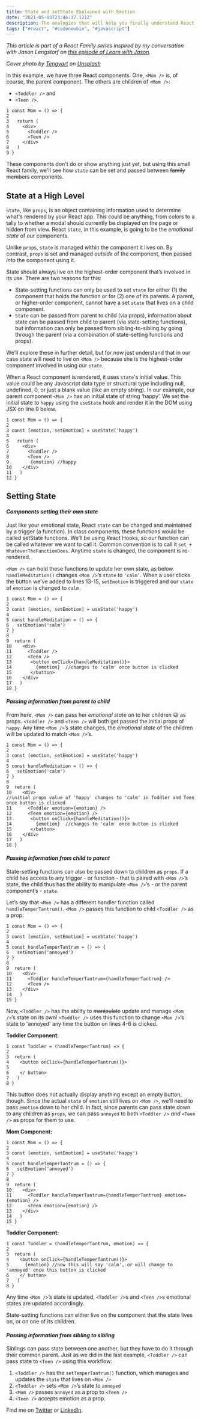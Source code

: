 ```yaml
---
title: State and setState Explained with Emotion
date: "2021-05-03T23:46:37.121Z"
description: The analogies that will help you finally understand React state
tags: ["#react", "#codenewbie", "#javascript"]
---
```


<em>This article is part of a React Family series inspired by my conversation with Jason Lengstorf on [this episode of Learn with Jason](https://www.learnwithjason.dev/functional-react-with-styled-components).</em>

<em>Cover photo by <a href="https://unsplash.com/@tengyart?utm_source=unsplash&utm_medium=referral&utm_content=creditCopyText">Tengyart</a> on <a href="https://unsplash.com/s/photos/emotion?utm_source=unsplash&utm_medium=referral&utm_content=creditCopyText">Unsplash</a></em>


In this example, we have three React components.  One, `<Mom />` is, of course, the parent component.  The others are children of `<Mom />`:
* `<Toddler />` and
* `<Teen />`.

```react
1 const Mom = () => {
2 
3   return (
4     <div>
5       <Toddler />
6       <Teen />
7     </div>
8   )
9 }
```

These components don't do or show anything just yet, but using this small React family, we'll see how `state` can be set and passed between ~~family members~~ components.

## State at a High Level
`State`, like `props`,  is an object containing information used to determine what's rendered by your React app.  This could be anything, from colors to a tally to whether a modal should currently be displayed on the page or hidden from view.  React `state`, in this example, is going to be the <em>emotional state</em> of our components.

Unlike `props`, `state` is managed within the component it lives on.  By contrast, `props` is set and managed <em>outside</em> of the component, then passed <em>into</em> the component using it.

State should always live on the highest-order component that’s involved in its use.  There are two reasons for this:

* State-setting functions can only be used to set `state` for either (1) the component that holds the function or for (2) one of its parents.  A parent, or higher-order component, cannot have a set `state` that lives on a child component.
* `State` can be passed from parent to child (via props), information about state can be passed from child to parent (via state-setting functions), but information can only be passed from sibling-to-sibling by going through the parent (via a combination of state-setting functions and props).

We’ll explore these in further detail, but for now just understand that in our case state will need to live on `<Mom />` because she is the highest-order component involved in using our `state`.

When a React component is rendered, it uses `state`'s initial value.  This value could be any Javascript data type or structural type including null, undefined, 0, or just a blank value (like an empty string).  In our example, our parent component `<Mom />` has an initial state of string ‘happy’.  We set the initial state to `happy` using the `useState` hook and render it in the DOM using JSX on line 9 below.

```react
1 const Mom = () => {
2 
3 const [emotion, setEmotion] = useState('happy')
4 
5   return (
6     <div>
7       <Toddler />
8       <Teen />
9        {emotion} //happy
10    </div>
11   )
12 }
```

## Setting State
#### <b><em>Components setting their own state</em></b>
Just like your emotional state, React `state` can be changed and maintained by a trigger (a function).  In class components, these functions would be called setState functions.  We’ll be using React Hooks, so our function can be called whatever we want to call it.  Common convention is to call it `set + WhateverTheFunctionDoes`.   Anytime `state` is changed, the component is re-rendered.

`<Mom />` can hold these functions to update her own state, as below. `handleMeditation()` changes `<Mom />`’s `state` to `‘calm’`.  When a user clicks the button we've added to lines 13-15, `setEmotion` is triggered and our `state` of `emotion` is changed to `calm.`

```react
1 const Mom = () => {
2 
3 const [emotion, setEmotion] = useState('happy')
4 
5 const handleMeditation = () => {
6   setEmotion('calm')
7 }
8 
9  return (
10    <div>
11      <Toddler />
12      <Teen />
13       <button onClick={handleMeditation()}>
14         {emotion}  //changes to 'calm' once button is clicked
15       </button>
16    </div>
17   )
18 }
```

#### <b><em>Passing information from parent to child</em></b>
From here, `<Mom />` can pass her <em>emotional state</em> on to her children :smiley: as props.  `<Toddler />` and `<Teen />` will both get passed the initial props of `happy`.  Any time `<Mom />`’s state changes, the <em>emotional state</em> of the children will be updated to match `<Mom />`’s.

```react
1 const Mom = () => {
2 
3 const [emotion, setEmotion] = useState('happy')
4 
5 const handleMeditation = () => {
6   setEmotion('calm')
7 }
8 
9  return (
10    <div>
//initial props value of 'happy' changes to 'calm' in Toddler and Teen once button is clicked
11      <Toddler emotion={emotion} />
12      <Teen emotion={emotion} />
13       <button onClick={handleMeditation()}>
14         {emotion}  //changes to 'calm' once button is clicked
15       </button>
16    </div>
17   )
18 }
```

#### <b><em>Passing information from child to parent</em></b>
State-setting functions can also be passed down to children as `props`.  If a child has access to any trigger - or function - that is paired with `<Mom />`’s state, the child thus has the ability to manipulate `<Mom />`’s - or the parent component’s - `state`.

Let’s say that `<Mom />` has a different handler function called `handleTemperTantrum()`.  `<Mom />` passes this function to child `<Toddler />` as a prop:

```react
1 const Mom = () => {
2 
3 const [emotion, setEmotion] = useState('happy')
4 
5 const handleTemperTantrum = () => {
6   setEmotion('annoyed')
7 }
8 
9  return (
10    <div>
11      <Toddler handleTemperTantrum={handleTemperTantrum} />
12      <Teen />
13    </div>
14   )
15 }
```

Now, `<Toddler />` has the ability to ~~manipulate~~ update and manage `<Mom />`’s state on its own!  `<Toddler />` uses this function to change `<Mom />`’s state to 'annoyed' any time the button on lines 4-6 is clicked.

<b>Toddler Component</b>:
```react
1 const Toddler = (handleTemperTantrum) => {
2 
3  return (
4    <button onClick={handleTemperTantrum()}>
5      
6    </ button>
7   )
8 }
```

This button does not actually display anything except an empty button, though.  Since the actual `state` of `emotion` still lives on `<Mom />`, we'll need to pass `emotion` down to her child.  In fact, since parents can pass state down to any children as `props`, we can pass `annoyed` to both `<Toddler />` <em>and</em> `<Teen />` as props for them to use.

<b>Mom Component:</b>
```react
1 const Mom = () => {
2 
3 const [emotion, setEmotion] = useState('happy')
4 
5 const handleTemperTantrum = () => {
6   setEmotion('annoyed')
7 }
8 
9  return (
10    <div>
11      <Toddler handleTemperTantrum={handleTemperTantrum} emotion={emotion} />
12      <Teen emotion={emotion} />
13    </div>
14   )
15 }
```


<b>Toddler Component:</b>
```react
1 const Toddler = (handleTemperTantrum, emotion) => {
2 
3  return (
4    <button onClick={handleTemperTantrum()}>
5      {emotion} //now this will say 'calm', or will change to 'annoyed' once this button is clicked
6    </ button>
7   )
8 }
```

Any time `<Mom />`’s state is updated, `<Toddler />`s and `<Teen />`s emotional states are updated accordingly.

State-setting functions can either live on the component that the state lives on, or on one of its children.

#### <b><em>Passing information from sibling to sibling</em></b>
Siblings can pass state between one another, but they have to do it through their common parent.  Just as we did in the last example, `<Toddler />` can pass state to `<Teen />` using this workflow:

1. `<Toddler />` has the `setTemperTantrum()` function, which manages and updates the `state` that lives on `<Mom />`
2. `<Toddler />` sets `<Mom />`’s state to `annoyed`
3. `<Mom />` passes `annoyed` as a prop to `<Teen />`
4. `<Teen />` accepts emotion as a prop.


Find me on [Twitter](https://twitter.com/shaundai) or [LinkedIn](https://www.linkedin.com/in/shaundai/).
